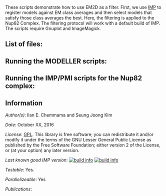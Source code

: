 These scripts demonstrate how to use EM2D as a filter. 
First, we use [IMP](http://integrativemodeling.org) to register models against EM class averages and then select models that satisfy those class averages the best.
Here, the filtering is applied to the Nup82 Complex.
The filtering protocol will work with a default build of IMP. The scripts require Gnuplot and ImageMagick.
## List of files:

## Running the MODELLER scripts:

## Running the IMP/PMI scripts for the Nup82 complex:

## Information

_Author(s)_: Ilan E. Chemmama and Seung Joong Kim

_Date_: October XX, 2016

_License_: [GPL](http://www.gnu.org/licenses/old-licenses/lgpl-2.1.html).
This library is free software; you can redistribute it and/or
modify it under the terms of the GNU Lesser General Public
License as published by the Free Software Foundation; either
version 2 of the License, or (at your option) any later version.

_Last known good IMP version_: [![build info](https://integrativemodeling.org/systems/?sysstat=6&branch=master)](http://integrativemodeling.org/systems/) [![build info](https://integrativemodeling.org/systems/?sysstat=6&branch=develop)](http://integrativemodeling.org/systems/)

_Testable_: Yes.

_Parallelizeable_: Yes

_Publications_:
